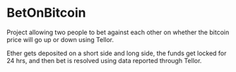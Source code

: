 # BetOnBitcoin
Project allowing two people to bet against each other on whether the bitcoin price will go up or down using Tellor. 

Ether gets deposited on a short side and long side, the funds get locked for 24 hrs, and then bet is resolved using data reported through Tellor. 
